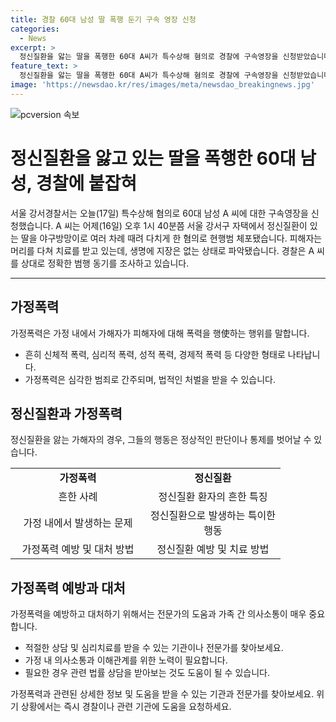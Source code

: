 ```yaml
---
title: 경찰 60대 남성 딸 폭행 둔기 구속 영장 신청
categories:
  - News
excerpt: >
  정신질환을 앓는 딸을 폭행한 60대 A씨가 특수상해 혐의로 경찰에 구속영장을 신청받았습니다. 어제 강서구 자택에서 딸을 여러 차례 야구방망이로 때려 다치게 한 혐의로 체포됐으며, 피해자는 머리를 다쳐 치료 중이지만 생명에 지장은 없는 것으로 알려졌습니다. 경찰은 범행 동기를 조사 중이며, 관련된 제보는 YTN으로 연락 가능합니다.
feature_text: >
  정신질환을 앓는 딸을 폭행한 60대 A씨가 특수상해 혐의로 경찰에 구속영장을 신청받았습니다. 어제 강서구 자택에서 딸을 여러 차례 야구방망이로 때려 다치게 한 혐의로 체포됐으며, 피해자는 머리를 다쳐 치료 중이지만 생명에 지장은 없는 것으로 알려졌습니다. 경찰은 범행 동기를 조사 중이며, 관련된 제보는 YTN으로 연락 가능합니다.
image: 'https://newsdao.kr/res/images/meta/newsdao_breakingnews.jpg'
---
```


<p><img src="https://newsdao.kr/res/images/meta/newsdao_breakingnews.jpg" alt="pcversion 속보" /></p>

<h1>정신질환을 앓고 있는 딸을 폭행한 60대 남성, 경찰에 붙잡혀</h1>

<p data-ke-size="size16">서울 강서경찰서는 오늘(17일) 특수상해 혐의로 60대 남성 A 씨에 대한 구속영장을 신청했습니다. A 씨는 어제(16일) 오후 1시 40분쯤 서울 강서구 자택에서 정신질환이 있는 딸을 야구방망이로 여러 차례 때려 다치게 한 혐의로 현행범 체포됐습니다. 피해자는 머리를 다쳐 치료를 받고 있는데, 생명에 지장은 없는 상태로 파악됐습니다. 경찰은 A 씨를 상대로 정확한 범행 동기를 조사하고 있습니다.</p>

<hr>

<h2 data-ke-size="size26">가정폭력</h2>

<p data-ke-size="size16">가정폭력은 가정 내에서 가해자가 피해자에 대해 폭력을 행使하는 행위를 말합니다.</p>

<ul>
    <li>흔히 신체적 폭력, 심리적 폭력, 성적 폭력, 경제적 폭력 등 다양한 형태로 나타납니다.</li>
    <li>가정폭력은 심각한 범죄로 간주되며, 법적인 처벌을 받을 수 있습니다.</li>
</ul>

<h2 data-ke-size="size26">정신질환과 가정폭력</h2>

<p data-ke-size="size16">정신질환을 앓는 가해자의 경우, 그들의 행동은 정상적인 판단이나 통제를 벗어날 수 있습니다.</p>

<table>
    <tr>
        <td style="text-align: center; width: 200px;"><b>가정폭력</b></td>
        <td style="text-align: center; width: 200px;"><b>정신질환</b></td>
    </tr>
    <tr>
        <td style="text-align: center;">흔한 사례</td>
        <td style="text-align: center;">정신질환 환자의 흔한 특징</td>
    </tr>
    <tr>
        <td style="text-align: center;">가정 내에서 발생하는 문제</td>
        <td style="text-align: center;">정신질환으로 발생하는 특이한 행동</td>
    </tr>
    <tr>
        <td style="text-align: center;">가정폭력 예방 및 대처 방법</td>
        <td style="text-align: center;">정신질환 예방 및 치료 방법</td>
    </tr>
</table>

<h2 data-ke-size="size26">가정폭력 예방과 대처</h2>

<p data-ke-size="size16">가정폭력을 예방하고 대처하기 위해서는 전문가의 도움과 가족 간 의사소통이 매우 중요합니다.</p>

<ul>
    <li>적절한 상담 및 심리치료를 받을 수 있는 기관이나 전문가를 찾아보세요.</li>
    <li>가정 내 의사소통과 이해관계를 위한 노력이 필요합니다.</li>
    <li>필요한 경우 관련 법률 상담을 받아보는 것도 도움이 될 수 있습니다.</li>
</ul>

<p data-ke-size="size16">가정폭력과 관련된 상세한 정보 및 도움을 받을 수 있는 기관과 전문가를 찾아보세요. 위기 상황에서는 즉시 경찰이나 관련 기관에 도움을 요청하세요. </p>


